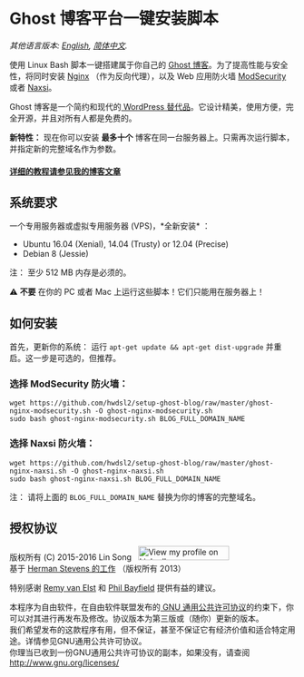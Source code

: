 ﻿# Ghost 博客平台一键安装脚本

*其他语言版本: [English](README.md), [简体中文](README-zh.md).*

使用 Linux Bash 脚本一键搭建属于你自己的 <a href="https://github.com/TryGhost/Ghost" target="_blank">Ghost 博客</a>。为了提高性能与安全性，将同时安装 <a href="http://nginx.org/en/" target="_blank">Nginx</a> （作为反向代理），以及 Web 应用防火墙 <a href="https://www.modsecurity.org/" target="_blank">ModSecurity</a> 或者 <a href="https://github.com/nbs-system/naxsi" target="_blank">Naxsi</a>。

Ghost 博客是一个简约和现代的<a href="https://ghost.org/vs/wordpress/" target="_blank"> WordPress 替代品</a>。它设计精美，使用方便，完全开源，并且对所有人都是免费的。

**新特性：** 现在你可以安装 **最多十个** 博客在同一台服务器上。只需再次运行脚本，并指定新的完整域名作为参数。

#### <a href="https://blog.ls20.com/install-ghost-0-3-3-with-nginx-and-modsecurity/" target="_blank">详细的教程请参见我的博客文章</a>

## 系统要求

一个专用服务器或虚拟专用服务器 (VPS)，\*全新安装\* ：   
- Ubuntu 16.04 (Xenial), 14.04 (Trusty) or 12.04 (Precise)
- Debian 8 (Jessie)

注： 至少 512 MB 内存是必须的。

:warning: **不要** 在你的 PC 或者 Mac 上运行这些脚本！它们只能用在服务器上！

## 如何安装

首先，更新你的系统： 运行 `apt-get update && apt-get dist-upgrade` 并重启。这一步是可选的，但推荐。

### 选择 ModSecurity 防火墙：

```
wget https://github.com/hwdsl2/setup-ghost-blog/raw/master/ghost-nginx-modsecurity.sh -O ghost-nginx-modsecurity.sh
sudo bash ghost-nginx-modsecurity.sh BLOG_FULL_DOMAIN_NAME
```

### 选择 Naxsi 防火墙：

```
wget https://github.com/hwdsl2/setup-ghost-blog/raw/master/ghost-nginx-naxsi.sh -O ghost-nginx-naxsi.sh
sudo bash ghost-nginx-naxsi.sh BLOG_FULL_DOMAIN_NAME
```

注： 请将上面的 `BLOG_FULL_DOMAIN_NAME` 替换为你的博客的完整域名。

## 授权协议

版权所有 (C) 2015-2016&nbsp;Lin Song&nbsp;&nbsp;&nbsp;<a href="https://www.linkedin.com/in/linsongui" target="_blank"><img src="https://static.licdn.com/scds/common/u/img/webpromo/btn_viewmy_160x25.png" width="160" height="25" border="0" alt="View my profile on LinkedIn"></a>    
基于 <a href="https://blog.igbuend.com/dude-looks-like-a-ghost/" target="_blank">Herman Stevens 的工作</a> （版权所有 2013）

特别感谢 <a href="https://raymii.org" target="_blank">Remy van Elst</a> 和 <a href="https://philio.me" target="_blank">Phil Bayfield</a> 提供有益的建议。

本程序为自由软件，在自由软件联盟发布的<a href="https://www.gnu.org/licenses/gpl.html" target="_blank"> GNU 通用公共许可协议</a>的约束下，你可以对其进行再发布及修改。协议版本为第三版或（随你）更新的版本。   
我们希望发布的这款程序有用，但不保证，甚至不保证它有经济价值和适合特定用途。详情参见GNU通用公共许可协议。   
你理当已收到一份GNU通用公共许可协议的副本，如果没有，请查阅 <http://www.gnu.org/licenses/>   